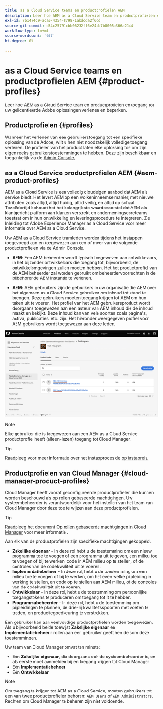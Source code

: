 ```yaml
---
title: as a Cloud Service teams en productprofielen AEM
description: Leer hoe AEM as a Cloud Service team en productprofielen en toegang tot uw gelicentieerde Adobe oplossingen verlenen en beperken.
exl-id: 7b1474c9-aca0-4354-8798-1abdcda2f6dd
source-git-commit: d54c25791cbb06232ff6e24bb7b8005b366a2144
workflow-type: tm+mt
source-wordcount: '637'
ht-degree: 0%

---
```


# as a Cloud Service teams en productprofielen AEM {#product-profiles}

Leer hoe AEM as a Cloud Service team en productprofielen en toegang tot uw gelicentieerde Adobe oplossingen verlenen en beperken.

## Productprofielen {#profiles}

Wanneer het verlenen van een gebruikerstoegang tot een specifieke oplossing van de Adobe, wilt u hen niet noodzakelijk volledige toegang verlenen. De profielen van het product laten elke oplossing toe om zijn eigen reeks gebruikerstoestemmingen te hebben. Deze zijn beschikbaar en toegankelijk via de [Admin Console.](/help/journey-onboarding/admin-console.md)

## as a Cloud Service productprofielen AEM {#aem-product-profiles}

AEM as a Cloud Service is een volledig cloudeigen aanbod dat AEM als service biedt. Het levert AEM op een wolkeninheemse manier, met nieuwe attributen zoals altijd, altijd huidig, altijd veilig, en altijd op schaal. Tezelfdertijd behoudt het het belangrijkste waardevoorstel dat AEM als klantgericht platform aan klanten verstrekt en ondernemingscoreteams toestaat om in hun ontwikkeling en leveringsprocedure te integreren. Zie [Inleiding tot Adobe Experience Manager as a Cloud Service](/help/overview/introduction.md) voor meer informatie over AEM as a Cloud Service.

Uw AEM as a Cloud Service teamleden worden tijdens het instappen toegevoegd aan en toegewezen aan een of meer van de volgende productprofielen via de Admin Console.

* **AEM**: Een AEM beheerder wordt typisch toegewezen aan ontwikkelaars, in het bijzonder ontwikkelaars die toegang tot, bijvoorbeeld, de ontwikkelomgevingen zullen moeten hebben. Het het productprofiel van de AEM beheerder zal worden gebruikt om beheerdervoorrechten in de bijbehorende AEM instantie te verlenen.

* **AEM**: AEM gebruikers zijn de gebruikers in uw organisatie die AEM over het algemeen as a Cloud Service gebruiken om inhoud tot stand te brengen. Deze gebruikers moeten toegang krijgen tot AEM om hun taken uit te voeren. Het profiel van het AEM gebruikersproduct wordt doorgaans toegewezen aan een auteur van AEM inhoud die de inhoud maakt en bekijkt. Deze inhoud kan van vele soorten zoals pagina&#39;s, activa, publicaties, etc. zijn. Het hieronder weergegeven profiel voor AEM gebruikers wordt toegewezen aan deze leden.

![Productprofielen](/help/onboarding/assets/admin-console-profiles.png)

>[!NOTE]
>
>Elke gebruiker die is toegewezen aan een AEM as a Cloud Service productprofiel heeft (alleen-lezen) toegang tot Cloud Manager.

>[!TIP]
>
>Raadpleeg voor meer informatie over het instapproces de [op instapreis.](/help/journey-onboarding/overview.md)

## Productprofielen van Cloud Manager {#cloud-manager-product-profiles}

Cloud Manager heeft vooraf geconfigureerde productprofielen die kunnen worden beschouwd als op rollen gebaseerde machtigingen. Uw systeembeheerder is verantwoordelijk voor het instellen van het team van Cloud Manager door deze toe te wijzen aan deze productprofielen.

>[!TIP]
>
>Raadpleeg het document [Op rollen gebaseerde machtigingen in Cloud Manager](/help/onboarding/cloud-manager-introduction.md#role-based-permissions) voor meer informatie .

Aan elk van de productprofielen zijn specifieke machtigingen gekoppeld.

* **Zakelijke eigenaar** - In deze rol hebt u de toestemming om een nieuw programma toe te voegen of een programma uit te geven, een milieu toe te voegen of bij te werken, code in AEM milieu op te stellen, of de controles van de codekwaliteit uit te voeren.
* **Implementatiebeheer** - In deze rol, hebt u de toestemming om een milieu toe te voegen of bij te werken, om het even welke pijpleiding in werking te stellen, en code op te stellen aan AEM milieu, of de controles van de codekwaliteit uit te voeren.
* **Ontwikkelaar** - In deze rol, hebt u de toestemming om persoonlijke toegangstokens te produceren om toegang tot it te hebben.
* **Programmabeheerder** - In deze rol, hebt u de toestemming om pijpleidingen te plannen, de drie-rij kwaliteitsspoorten met voeten te treden, en productiegoedkeuring te verstrekken.

Een gebruiker kan aan veelvoudige productprofielen worden toegewezen. Als u bijvoorbeeld beide toewijst **Zakelijke eigenaar** en **Implementatiebeheer** r rollen aan een gebruiker geeft hen de som deze toestemmingen.

Uw team van Cloud Manager omvat ten minste:

* Eén **Zakelijke eigenaar**, die doorgaans ook de systeembeheerder is, en als eerste moet aanmelden bij en toegang krijgen tot Cloud Manager
* Eén **Implementatiebeheer**
* Eén **Ontwikkelaar**

>[!NOTE]
>
>Om toegang te krijgen tot AEM as a Cloud Service, moeten gebruikers tot een van twee productprofielen behoren: `AEM Users` of `AEM Administrators`. Rechten om Cloud Manager te beheren zijn niet voldoende.
